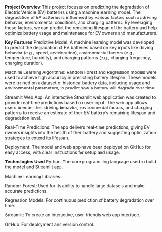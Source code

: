 **Project Overview**
This project focuses on predicting the degradation of Electric Vehicle (EV) batteries using a machine learning model. The degradation of EV batteries is influenced by various factors such as driving behavior, environmental conditions, and charging patterns. By leveraging these factors, we can predict the remaining lifespan of the battery and help optimize battery usage and maintenance for EV owners and manufacturers.

**Key Features**
Predictive Model: A machine learning model was developed to predict the degradation of EV batteries based on key inputs like driving behavior (e.g., speed, acceleration), environmental factors (e.g., temperature, humidity), and charging patterns (e.g., charging frequency, charging duration).

Machine Learning Algorithms: Random Forest and Regression models were used to achieve high accuracy in predicting battery lifespan. These models were trained on a dataset of historical battery data, including usage and environmental parameters, to predict how a battery will degrade over time.

Streamlit Web App: An interactive Streamlit web application was created to provide real-time predictions based on user input. The web app allows users to enter their driving behavior, environmental factors, and charging patterns to receive an estimate of their EV battery’s remaining lifespan and degradation level.

Real-Time Predictions: The app delivers real-time predictions, giving EV owners insights into the health of their battery and suggesting optimization strategies to extend its lifespan.

Deployment: The model and web app have been deployed on GitHub for easy access, with clear instructions for setup and usage.

**Technologies Used**
Python: The core programming language used to build the model and Streamlit app.

Machine Learning Libraries:

Random Forest: Used for its ability to handle large datasets and make accurate predictions.

Regression Models: For continuous prediction of battery degradation over time.

Streamlit: To create an interactive, user-friendly web app interface.

GitHub: For deployment and version control.
